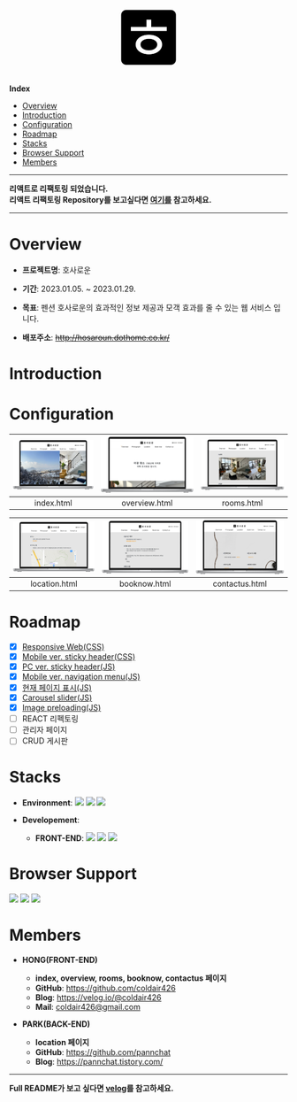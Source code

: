 <br/>
<div align = "center"><img src="./favicon/android-chrome-192x192.png" alt="hosaroun-logo" width="100px"></div>
<br/>
<!-- Index -->

**Index**

<ul>
    <li><a href="#overview">Overview</a></li>
    <li><a href="#introduction">Introduction</a></li>
    <li><a href="#configuration">Configuration</a></li>
    <li><a href="#roadmap">Roadmap</a></li>
    <li><a href="#stacks">Stacks</a></li>
   <li><a href="#browser-support">Browser Support</a></li>
   <li><a href="#members">Members</a></li>
</ul>

---

**리액트로 리팩토링 되었습니다.**<br/>
**리액트 리팩토링 Repository를 보고싶다면 [여기를](https://github.com/coldair426/hosaroun-React) 참고하세요.**

---

# Overview

- **프로젝트명**: 호사로운

- **기간**: 2023.01.05. ~ 2023.01.29.

- **목표**: 펜션 호사로운의 효과적인 정보 제공과 모객 효과를 줄 수 있는 웹 서비스 입니다.

- **배포주소**: ~~http://hosaroun.dothome.co.kr/~~

# Introduction

# Configuration

| <img src="./README_src/1.png" alt="index.html"> | <img src="./README_src/2.png" alt="overview.html"> | <img src="./README_src/3.png" alt="rooms.html"> |
| :---------------------------------------------: | :------------------------------------------------: | :---------------------------------------------: |
|                   index.html                    |                   overview.html                    |                   rooms.html                    |

| <img src="./README_src/4.png" alt="location.html"> | <img src="./README_src/5.png" alt="booknow.html"> | <img src="./README_src/6.png" alt="contactus.html"> |
| :------------------------------------------------: | :-----------------------------------------------: | :-------------------------------------------------: |
|                   location.html                    |                   booknow.html                    |                   contactus.html                    |

# Roadmap

- [x] <a href="https://velog.io/@coldair426/%EB%B0%98%EC%9D%91%ED%98%95%EC%9B%B9%EA%B5%AC%ED%98%84" target="_blank">Responsive Web(CSS)</a>
- [x] <a href="https://velog.io/@coldair426/stickyheader" target="_blank">Mobile ver. sticky header(CSS)</a>
- [x] <a href="https://velog.io/@coldair426/stickyheader" target="_blank">PC ver. sticky header(JS)</a>
- [x] <a href="https://velog.io/@coldair426/mobilevernavigationmenu" target="_blank">Mobile ver. navigation menu(JS)</a>
- [x] <a href="https://velog.io/@coldair426/%ED%98%84%EC%9E%AC%ED%8E%98%EC%9D%B4%EC%A7%80%ED%91%9C%EC%8B%9C" target="_blank">현재 페이지 표시(JS)</a>
- [x] <a href="https://velog.io/@coldair426/carouselslider" target="_blank">Carousel slider(JS)</a>
- [x] <a href="https://velog.io/@coldair426/imagepreloading" target="_blank">Image preloading(JS)</a>
- [ ] REACT 리펙토링
- [ ] 관리자 페이지
- [ ] CRUD 게시판

# Stacks

- **Environment**: <img src = "https://img.shields.io/badge/VSCode-007ACC?logo=visual studio code" > <img src = "https://img.shields.io/badge/Git-F05032?logo=git&logoColor=white" > <img src = "https://img.shields.io/badge/GitHub-181717?logo=github" >

- **Developement**:
  - **FRONT-END**: <img src = "https://img.shields.io/badge/HTML5-E34F26?logo=HTML5&logoColor=white" > <img src = "https://img.shields.io/badge/CSS3-1572B6?logo=CSS3&logoColor=1572B6&logoColor=white" > <img src = "https://img.shields.io/badge/JavaScript-F7DF1E?logo=JavaScript&logoColor=white" >

# Browser Support

<img src = "https://img.shields.io/badge/AppleSafari-000000?logo=safari&logoColor=white" > <img src = "https://img.shields.io/badge/GoogleChrome-4285F4?logo=googlechrome&logoColor=white" > <img src = "https://img.shields.io/badge/MicrosoftEdge-0078D7?logo=microsoftedge&logoColor=white" >

# Members

- **HONG(FRONT-END)**

  - **index, overview, rooms, booknow, contactus 페이지**
  - **GitHub**: https://github.com/coldair426
  - **Blog**: https://velog.io/@coldair426
  - **Mail**: coldair426@gmail.com

- **PARK(BACK-END)**

  - **location 페이지**
  - **GitHub**: https://github.com/pannchat
  - **Blog**: https://pannchat.tistory.com/

---

**Full README가 보고 싶다면 [velog](https://velog.io/@coldair426/series/%ED%98%B8%EC%82%AC%EB%A1%9C%EC%9A%B4%ED%94%84%EB%A1%9C%EC%A0%9D%ED%8A%B8)를 참고하세요.**
